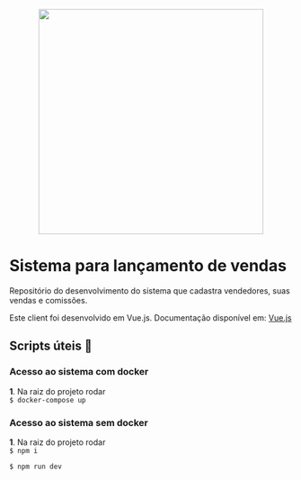 <p align="center"><img src="https://images.tcdn.com.br/static_inst/site/vendedor/tray-cdn/uploads/logo-header.svg" width="400"></p>

# Sistema para lançamento de vendas  
Repositório do desenvolvimento do sistema que cadastra vendedores, suas vendas e comissões.  

Este client foi desenvolvido em Vue.js. Documentação disponível em: <a href="https://vuejs.org/v2/guide/">Vue.js</a>  
  
## Scripts úteis  :rocket:  

### Acesso ao sistema com docker  
  
**1**. Na raiz do projeto rodar  
`$ docker-compose up`
  
### Acesso ao sistema sem docker  
  
**1**. Na raiz do projeto rodar  
`$ npm i`
  
`$ npm run dev`
  
